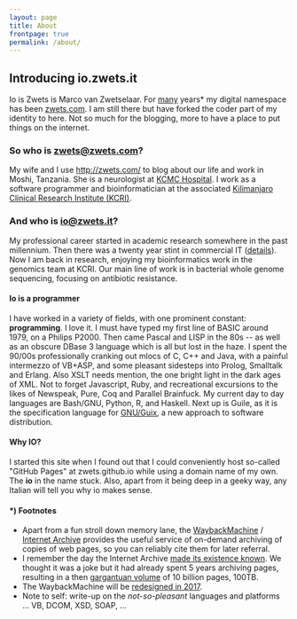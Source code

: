 ```yaml
---
layout: page
title: About
frontpage: true
permalink: /about/
---
```


## Introducing io.zwets.it

Io is Zwets is Marco van Zwetselaar.  For [many](http://web.archive.org/web/*/http://zwets.com/) years\* my digital namespace has been [zwets.com](http://zwets.com/).  I am still there but have forked the coder part of my identity to here.  Not so much for the blogging, more to have a place to put things on the internet.

### So who is zwets@zwets.com?

My wife and I use http://zwets.com/ to blog about our life and work in Moshi, Tanzania.  She is a neurologist at [KCMC Hospital](http://www.kcmc.ac.tz/).  I work as a software programmer and bioinformatician at the associated [Kilimanjaro Clinical Research Institute (KCRI)](http://www.kcri.ac.tz/).

### And who is io@zwets.it?

My professional career started in academic research somewhere in the past millennium.  Then there was a twenty year stint in commercial IT ([details](http://tz.linkedin.com/in/zwets)).  Now I am back in research, enjoying my bioinformatics work in the genomics team at KCRI.  Our main line of work is in bacterial whole genome sequencing, focusing on antibiotic resistance.

#### Io is a programmer

I have worked in a variety of fields, with one prominent constant: **programming**.  I love it.  I must have typed my first line of BASIC around 1979, on a Philips P2000.  Then came Pascal and LISP in the 80s -- as well as an obscure DBase 3 language which is all but lost in the haze.  I spent the 90/00s professionally cranking out mlocs of C, C++ and Java, with a painful intermezzo of VB+ASP, and some pleasant sidesteps into Prolog, Smalltalk and Erlang.  Also XSLT needs mention, the one bright light in the dark ages of XML.  Not to forget Javascript, Ruby, and recreational excursions to the likes of Newspeak, Pure, Coq and Parallel Brainfuck.  My current day to day languages are Bash/GNU, Python, R, and Haskell.  Next up is Guile, as it is the specification language for [GNU/Guix](http://www.gnu.org/software/guix), a new approach to software distribution.

#### Why IO?

I started this site when I found out that I could conveniently host so-called "GitHub Pages" at zwets.github.io while using a domain name of my own.  The **io** in the name stuck.  Also, apart from it being deep in a geeky way, any Italian will tell you why io makes sense. 

#### \*) Footnotes

* Apart from a fun stroll down memory lane, the [WaybackMachine](http://web.archive.org/) / [Internet Archive](http://www.archive.org/) provides the useful service of on-demand archiving of copies of web pages, so you can reliably cite them for later referral.
* I remember the day the Internet Archive [made its existence known](http://web.archive.org/web/20011026003810/http://www.archive.org/wayback/press_kit/index.html).  We thought it was a joke but it had already spent 5 years archiving pages, resulting in a then [gargantuan volume](http://web.archive.org/web/20011202145626/http://www.waybackmachine.org/) of 10 billion pages, 100TB.
* The WaybackMachine will be [redesigned in 2017](http://www.theverge.com/2015/10/22/9593656/internet-archive-wayback-machine-redesign-announced).
* Note to self: write-up on the *not-so-pleasant* languages and platforms ... VB, DCOM, XSD, SOAP, ...

